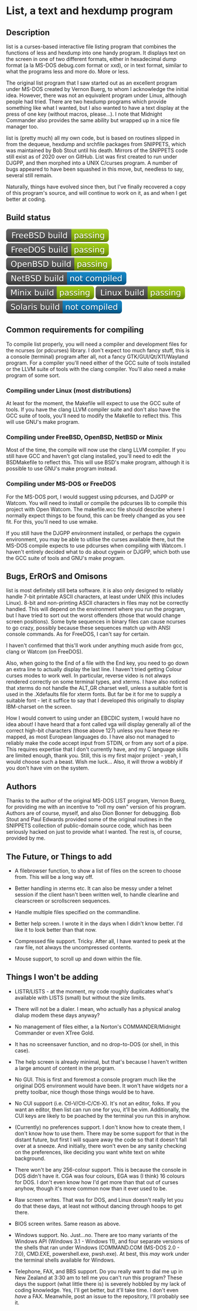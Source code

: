 # List, a text and hexdump program

## Description

list is a curses-based interactive file listing program that combines the functions of less and hexdump into one handy program. It displays text on the screen in one of two different formats, either in hexadecimal dump format (a la MS-DOS debug.com format or xxd), or in text format, similar to what the programs less and more do. More or less.

The original list program that I saw started out as an excellent program under MS-DOS created by Vernon Buerg, to whom I acknowledge the initial idea. However, there was not an equivalent program under Linux, although people had tried. There are two hexdump programs which provide something like what I wanted, but I also wanted to have a text display at the press of one key (without macros, please...). I note that Midnight Commander also provides the same ability but wrapped up in a nice file manager too.

list is (pretty much) all my own code, but is based on routines slipped in from the dequeue, hexdump and srchfile packages from SNIPPETS, which was maintained by Bob Stout until his death. Mirrors of the SNIPPETS code still exist as of 2020 over on GitHub. List was first created to run under DJGPP, and then morphed into a UNIX C/curses program. A number of bugs appeared to have been squashed in this move, but, needless to say, several still remain.

Naturally, things have evolved since then, but I've finally recovered a copy of this program's source, and will continue to work on it, as and when I get better at coding.
## Build status
![Static Badge](badge-img/FreeBSD-pass.svg)
![Static Badge](badge-img/FreeDOS-pass.svg)
![Static Badge](badge-img/OpenBSD-pass.svg)
![Static Badge](badge-img/NetBSD-not_compiled.svg)
![Static Badge](badge-img/Minix-pass.svg)
![Static Badge](badge-img/Linux-pass.svg)
![Static Badge](badge-img/Solaris-not_compiled.svg)



## Common requirements for compiling
To compile list properly, you will need a compiler and development files for the ncurses (or pdcurses)
library. I don't expect too much fancy stuff, this is a console (terminal) program after all, not a fancy 
GTK/GUI/Qt/X11/Wayland program. For a compiler you'll need either of the GCC suite of tools installed or
the LLVM suite of tools with the clang compiler. You'll also need a make program of some sort.

### Compiling under Linux (most distributions)
At least for the moment, the Makefile will expect to use the GCC suite of tools. If you have the clang
LLVM compiler suite and don't also have the GCC suite of tools, you'll need to modify the Makefile to
reflect this. This will use GNU's make program.

### Compiling under FreeBSD, OpenBSD, NetBSD or Minix
Most of the time, the compile will now use the clang LLVM compiler. If you still have GCC and haven't got
clang installed, you'll need to edit the BSDMakefile to reflect this. This will use BSD's make program,
although it is possible to use GNU's make program instead.

### Compiling under MS-DOS or FreeDOS
For the MS-DOS port, I would suggest using pdcurses, and DJGPP or Watcom. You will need to install or
compile the pdcurses lib to compile this project with Open Watcom. The makefile.wcc file should describe
where I normally expect things to be found, this can be freely changed as you see fit. For this, you'll
need to use wmake.

If you still have the DJGPP environment installed, or perhaps the cygwin environment, you may be able
to utilise the curses available there, but the MS-DOS compile expects to use pdcurses when compiling
with Watcom. I haven't entirely decided what to do about cygwin or DJGPP, which both use the GCC suite
of tools and GNU's make program.

## Bugs, ErROrS and Omisons
list is most definitely still beta software. it is also only designed to reliably handle 7-bit printable ASCII characters, at least under UNIX (this includes Linux). 8-bit and non-printing ASCII characters in files may not be correctly handled. This will depend on the environment where you run the program, but I have tried to sort out the worst offenders (those that would change screen positions).  Some byte sequences in binary files can cause ncurses to go crazy, possibly because these sequences match up with ANSI console commands. As for FreeDOS, I can't say for certain.

I haven't confirmed that this'll work under anything much aside from gcc, clang or Watcom (on FreeDOS).

Also, when going to the End of a file with the End key, you need to go down an extra line to actually display the last line. I haven't tried getting Colour curses modes to work well. In particular, reverse video is not always rendered correctly on some terminal types, and xterms. I have also noticed that xterms do not handle the ALT_GR charset well, unless a suitable font is used in the .Xdefaults file for xterm fonts. But far be it for me to supply a suitable font - let it suffice to say that I developed this originally to display IBM-charset on the screen.

How I would convert to using under an EBCDIC system, I would have no idea about! I have heard that a font called vga will display generally all of the correct high-bit characters (those above 127) unless you have these re-mapped, as most European languages do. I have also not managed to reliably make the code accept input from STDIN, or from any sort of a pipe. This requires expertise that I don't currently have, and my C language skills are limited enough, thank you. Still, this is my first major project - yeah, I would choose such a beast. Wish me luck... Also, it will throw a wobbly if you don't have vim on the system.

## Authors
Thanks to the author of the original MS-DOS LIST program, Vernon Buerg, for providing me with an incentive to "roll my own" version of his program. Authors are of course, myself, and also Dion Bonner for debugging. Bob Stout and Paul Edwards provided some of the original routines in the SNIPPETS collection of public-domain source code, which has been seriously hacked on just to provide what I wanted. The rest is, of course, provided by me.

## The Future, or Things to add

* A filebrowser function, to show a list of files on the screen to choose from. This will be a long way off.

* Better handling in xterms etc. It can also be messy under a telnet session if the client hasn't been written well, to handle clearline and clearscreen or scrollscreen sequences.

* Handle multiple files specified on the commandline.

* Better help screen. I wrote it in the days when I didn't know better. I'd like it to look better than that now.

* Compressed file support. Tricky. After all, I have wanted to peek at the raw file, not always the uncompressed contents.

* Mouse support, to scroll up and down within the file.

## Things I won't be adding

* LISTR/LISTS - at the moment, my code roughly duplicates what's available with LISTS (small) but without the size limits. 

* There will not be a dialer. I mean, who actually has a physical analog dialup modem these days anyway?

* No management of files either, a la Norton's COMMANDER/Midnight Commander or even XTree Gold.

* It has no screensaver function, and no drop-to-DOS (or shell, in this case). 

* The help screen is already minimal, but that's because I haven't written a large amount of content in the program.

* No GUI. This is first and foremost a console program much like the original DOS environment would have been. It won't have widgets nor a pretty toolbar, nice though those things would be to have.

* No CUI support (i.e. Ctl-V/Ctl-C/Ctl-X). It's not an editor, folks. If you want an editor, then list can run one for you, it'll be vim. Additionally, the CUI keys are likely to be poached by the terminal you run this in anyhow.

* (Currently) no preferences support. I don't know how to create them, I don't know how to use them. There may be some support for that in the distant future, but first I will square away the code so that it doesn't fall over at a sneeze. And initially, there won't even be any sanity checking on the preferences, like deciding you want white text on white background. 

* There won't be any 256-colour support. This is because the console in DOS didn't have it. CGA was four colours, EGA was (I think) 16 colours for DOS. I don't even know how I'd get more than that out of curses anyhow, though it's more common now than it ever used to be.

* Raw screen writes. That was for DOS, and Linux doesn't really let you do that these days, at least not without dancing through hoops to get there.

* BIOS screen writes. Same reason as above.

* Windows support. No. Just…no. There are too many variants of the Windows API (Windows 3.1 - Windows 11), and four separate versions of the shells that ran under Windows (COMMAND.COM (MS-DOS 2.0 - 7.0), CMD.EXE, powershell.exe, pwsh.exe). At best, this _may_ work under the terminal shells available for
Windows.

* Telephone, FAX, and BBS support. Do you really want to dial me up in New Zealand at 3:30 am to tell me you can't run this program? These days the support (what little there is) is severely hobbled by my lack of coding knowledge. Yes, I'll get better, but it'll take time. I don't even _have_ a FAX. Meanwhile, post an issue to the repository, I'll probably see it.
